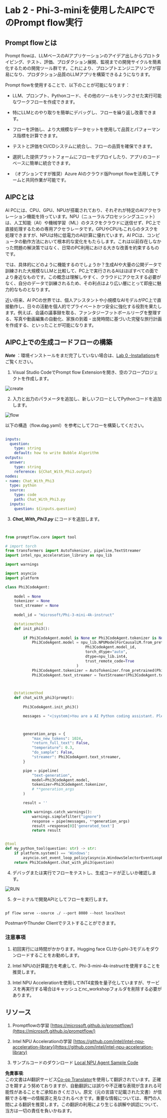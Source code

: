 <!--
CO_OP_TRANSLATOR_METADATA:
{
  "original_hash": "b65fb1164cd818b78a83ac6b8021e4b4",
  "translation_date": "2025-04-04T12:52:04+00:00",
  "source_file": "md\\02.Application\\02.Code\\Phi3\\VSCodeExt\\HOL\\AIPC\\02.PromptflowWithNPU.md",
  "language_code": "ja"
}
-->
# **Lab 2 - Phi-3-miniを使用したAIPCでのPrompt flow実行**

## **Prompt flowとは**

Prompt flowは、LLMベースのAIアプリケーションのアイデア出しからプロトタイピング、テスト、評価、プロダクション展開、監視までの開発サイクルを簡素化するための開発ツール群です。これにより、プロンプトエンジニアリングが容易になり、プロダクション品質のLLMアプリを構築できるようになります。

Prompt flowを使用することで、以下のことが可能になります：

- LLM、プロンプト、Pythonコード、その他のツールをリンクさせた実行可能なワークフローを作成できます。

- 特にLLMとのやり取りを簡単にデバッグし、フローを繰り返し改善できます。

- フローを評価し、より大規模なデータセットを使用して品質とパフォーマンス指標を計算できます。

- テストと評価をCI/CDシステムに統合し、フローの品質を確保できます。

- 選択した提供プラットフォームにフローをデプロイしたり、アプリのコードベースに簡単に統合できます。

- （オプションですが推奨）Azure AIのクラウド版Prompt flowを活用してチームと共同作業が可能です。

## **AIPCとは**

AI PCには、CPU、GPU、NPUが搭載されており、それぞれが特定のAIアクセラレーション機能を持っています。NPU（ニューラルプロセッシングユニット）は、人工知能（AI）や機械学習（ML）のタスクをクラウドに送信せず、PC上で直接処理するための専用アクセラレータです。GPUやCPUもこれらのタスクを処理できますが、NPUは特に低電力のAI計算に優れています。AI PCは、コンピュータの動作方法において根本的な変化をもたらします。これは以前存在しなかった問題の解決策ではなく、日常のPC利用における大きな改善を約束するものです。

では、具体的にどのように機能するのでしょうか？生成AIや大量の公開データで訓練された大規模なLLMと比較して、PC上で実行されるAIはほぼすべての面でより身近なものです。この概念は理解しやすく、クラウドにアクセスする必要がなく、自分のデータで訓練されるため、その利点はより広い層にとって即座に魅力的なものとなります。

近い将来、AI PCの世界では、個人アシスタントや小規模なAIモデルがPC上で直接動作し、日々の活動を個人的でプライベートかつ安全に強化する役割を果たします。例えば、会議の議事録を取る、ファンタジーフットボールリーグを整理する、写真や動画編集の自動化、家族の到着・出発時間に基づいた完璧な旅行計画を作成する、といったことが可能になります。

## **AIPC上での生成コードフローの構築**

***Note*** ：環境インストールをまだ完了していない場合は、[Lab 0 -Installations](./01.Installations.md)をご覧ください。

1. Visual Studio CodeでPrompt flow Extensionを開き、空のフロープロジェクトを作成します。

![create](../../../../../../../../../translated_images/pf_create.d6172d8277a78a7fa82cd6ff727ed44e037fa78b662f1f62d5963f36d712d229.ja.png)

2. 入力と出力のパラメータを追加し、新しいフローとしてPythonコードを追加します。

![flow](../../../../../../../../../translated_images/pf_flow.d5646a323fb7f444c0b98b4521057a592325c583e7ba18bc31500bc0415e9ef3.ja.png)

以下の構造（flow.dag.yaml）を参考にしてフローを構築してください。

```yaml

inputs:
  question:
    type: string
    default: how to write Bubble Algorithm
outputs:
  answer:
    type: string
    reference: ${Chat_With_Phi3.output}
nodes:
- name: Chat_With_Phi3
  type: python
  source:
    type: code
    path: Chat_With_Phi3.py
  inputs:
    question: ${inputs.question}


```

3. ***Chat_With_Phi3.py*** にコードを追加します。

```python


from promptflow.core import tool

# import torch
from transformers import AutoTokenizer, pipeline,TextStreamer
import intel_npu_acceleration_library as npu_lib

import warnings

import asyncio
import platform

class Phi3CodeAgent:
    
    model = None
    tokenizer = None
    text_streamer = None
    
    model_id = "microsoft/Phi-3-mini-4k-instruct"

    @staticmethod
    def init_phi3():
        
        if Phi3CodeAgent.model is None or Phi3CodeAgent.tokenizer is None or Phi3CodeAgent.text_streamer is None:
            Phi3CodeAgent.model = npu_lib.NPUModelForCausalLM.from_pretrained(
                                    Phi3CodeAgent.model_id,
                                    torch_dtype="auto",
                                    dtype=npu_lib.int4,
                                    trust_remote_code=True
                                )
            Phi3CodeAgent.tokenizer = AutoTokenizer.from_pretrained(Phi3CodeAgent.model_id)
            Phi3CodeAgent.text_streamer = TextStreamer(Phi3CodeAgent.tokenizer, skip_prompt=True)

    

    @staticmethod
    def chat_with_phi3(prompt):
        
        Phi3CodeAgent.init_phi3()

        messages = "<|system|>You are a AI Python coding assistant. Please help me to generate code in Python.The answer only genertated Python code, but any comments and instructions do not need to be generated<|end|><|user|>" + prompt +"<|end|><|assistant|>"



        generation_args = {
            "max_new_tokens": 1024,
            "return_full_text": False,
            "temperature": 0.3,
            "do_sample": False,
            "streamer": Phi3CodeAgent.text_streamer,
        }

        pipe = pipeline(
            "text-generation",
            model=Phi3CodeAgent.model,
            tokenizer=Phi3CodeAgent.tokenizer,
            # **generation_args
        )

        result = ''

        with warnings.catch_warnings():
            warnings.simplefilter("ignore")
            response = pipe(messages, **generation_args)
            result =response[0]['generated_text']
            return result


@tool
def my_python_tool(question: str) -> str:
    if platform.system() == 'Windows':
        asyncio.set_event_loop_policy(asyncio.WindowsSelectorEventLoopPolicy())
    return Phi3CodeAgent.chat_with_phi3(question)


```

4. デバッグまたは実行でフローをテストし、生成コードが正しいか確認します。

![RUN](../../../../../../../../../translated_images/pf_run.d918637dc00f61e9bdeec37d4cc9646f77d270ac9203bcce13569f3157202b6e.ja.png)

5. ターミナルで開発APIとしてフローを実行します。

```

pf flow serve --source ./ --port 8080 --host localhost   

```

PostmanやThunder Clientでテストすることができます。

### **注意事項**

1. 初回実行には時間がかかります。Hugging face CLIからphi-3モデルをダウンロードすることをお勧めします。

2. Intel NPUの計算能力を考慮して、Phi-3-mini-4k-instructを使用することを推奨します。

3. Intel NPU Accelerationを使用してINT4変換を量子化していますが、サービスを再実行する場合はキャッシュとnc_workshopフォルダを削除する必要があります。

## **リソース**

1. Promptflowの学習 [https://microsoft.github.io/promptflow/](https://microsoft.github.io/promptflow/)

2. Intel NPU Accelerationの学習 [https://github.com/intel/intel-npu-acceleration-library](https://github.com/intel/intel-npu-acceleration-library)

3. サンプルコードのダウンロード [Local NPU Agent Sample Code](../../../../../../../../../code/07.Lab/01/AIPC)

**免責事項**:  
この文書はAI翻訳サービス[Co-op Translator](https://github.com/Azure/co-op-translator)を使用して翻訳されています。正確さを期すよう努めておりますが、自動翻訳には誤りや不正確な表現が含まれる可能性があることをご承知おきください。原文（元の言語で記載された文書）が信頼できる唯一の情報源と見なされるべきです。重要な情報については、専門の人間による翻訳を推奨します。この翻訳の利用により生じる誤解や誤認について、当方は一切の責任を負いかねます。